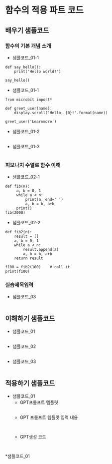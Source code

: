 # 함수의 적용 파트 코드
## 배우기 샘플코드
### 함수의 기본 개념 소개
* 샘플코드_01-1
```
def say_hello():
    print('Hello world!')

say_hello()
```
* 샘플코드_01-1
```
from microbit import*

def greet_user(name):
    display.scroll('Hello, {0}!'.format(name))

greet_user('Learnmore')
```
* 샘플코드_01-2
```
```
* 샘플코드_01-3
```
```
### 피보나치 수열로 함수 이해
* 샘플코드_02-1
```
def fib(n): 
     a, b = 0, 1
     while a < n:
         print(a, end=' ')
         a, b = b, a+b
     print()
fib(2000)
```
* 샘플코드_02-2
```
def fib2(n): 
    result = []
    a, b = 0, 1
    while a < n:
        result.append(a)
        a, b = b, a+b
    return result

f100 = fib2(100)    # call it
print(f100) 
```

### 실습제목입력
* 샘플코드_03
```
```

## 이해하기 샘플코드
* 샘플코드_01
```
```

* 샘플코드_02
```
```

* 샘플코드_03
```
```

## 적용하기 샘플코드
* 샘플코드_01
  - GPT프롬프트 템플릿
    ```
  
    ```
  - GPT 프롬프트 템플릿 입력 내용
    ```
   
    ```
  - GPT생성 코드
    ```
   
    ```

*샘플코드_01
```
```

